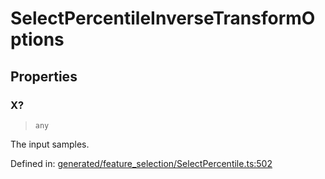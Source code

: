 # SelectPercentileInverseTransformOptions

## Properties

### X?

> `any`

The input samples.

Defined in:  [generated/feature\_selection/SelectPercentile.ts:502](https://github.com/transitive-bullshit/scikit-learn-ts/blob/b59c1ff/packages/sklearn/src/generated/feature_selection/SelectPercentile.ts#L502)
